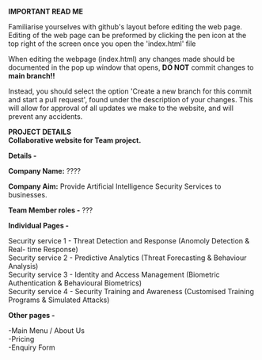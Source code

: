 **IMPORTANT READ ME**

Familiarise yourselves with github's layout before editing the web page. Editing of the web page can be preformed by clicking the pen icon at the top right of the screen once you open the 'index.html' file<br>

When editing the webpage (index.html) any changes made should be documented in the pop up window that opens, **DO NOT** commit changes to **main branch!!**<br>

Instead, you should select the option 'Create a new branch for this commit and start a pull request', found under the description of your changes. This will allow for approval of all updates we make to the website, and will prevent any accidents.<br>


**PROJECT DETAILS**<br>
**Collaborative website for Team project.**

**Details -** 

**Company Name:** ????

**Company Aim:** Provide Artificial Intelligence Security Services to businesses.


**Team Member roles -** ???

**Individual Pages -**

Security service 1 - Threat Detection and Response (Anomoly Detection & Real- time Response)<br>
Security service 2 - Predictive Analytics (Threat Forecasting & Behaviour Analysis)<br>
Security service 3 - Identity and Access Management (Biometric Authentication & Behavioural Biometrics)<br>
Security service 4 - Security Training and Awareness (Customised Training Programs & Simulated Attacks)<br>

**Other pages -**

-Main Menu / About Us<br>
-Pricing<br>
-Enquiry Form<br>

